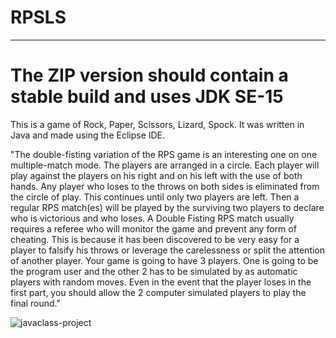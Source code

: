 # RPSLS

----
<h1> The ZIP version should contain a stable build and uses JDK SE-15 </h1>


<p>This is a game of Rock, Paper, Scissors, Lizard, Spock. It was written in Java and made using the Eclipse IDE.</p>

<p>"The double-fisting variation of the RPS game is an interesting one on one multiple-match mode. The players are arranged in a circle. Each player will play against the players on his right and on his left with the use of both hands. Any player who loses to the throws on both sides is eliminated from the circle of play. This continues until only two players are left. Then a regular RPS match(es) will be played by the surviving two players to declare who is victorious and who loses. A Double Fisting RPS match usually requires a referee who will monitor the game and prevent any form of cheating. This is because it has been discovered to be very easy for a player to falsify his throws or leverage the carelessness or split the attention of another player. Your game is going to have 3 players. One is going to be the program user and the other 2 has to be simulated by as automatic players with random moves. Even in the event that the player loses in the first part, you should allow the 2 computer simulated players to play the final round."</p>

![javaclass-project](https://github.com/user-attachments/assets/0486888c-08d1-48e9-9403-5b0ef691f33e)
